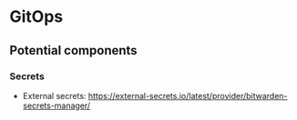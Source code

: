 # GitOps



## Potential components


### Secrets

- External secrets: https://external-secrets.io/latest/provider/bitwarden-secrets-manager/
